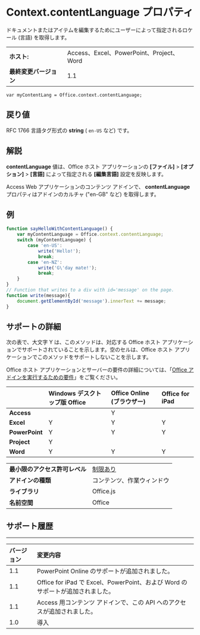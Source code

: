 
# <a name="context.contentlanguage-property"></a>Context.contentLanguage プロパティ
 ドキュメントまたはアイテムを編集するためにユーザーによって指定されるロケール (言語) を取得します。

|||
|:-----|:-----|
|**ホスト:**|Access、Excel、PowerPoint、Project、Word|
|**最終変更バージョン**|1.1|

```
var myContentLang = Office.context.contentLanguage;
```


## <a name="return-value"></a>戻り値

RFC 1766 言語タグ形式の **string** ( `en-US` など) です。


## <a name="remarks"></a>解説

**contentLanguage** 値は、Office ホスト アプリケーションの **[ファイル]**  >  **[オプション]**  >  **[言語]** によって指定される **[編集言語]** 設定を反映します。

Access Web アプリケーションのコンテンツ アドインで、 **contentLanguage** プロパティはアドインのカルチャ ("en-GB" など) を取得します。


## <a name="example"></a>例




```js
function sayHelloWithContentLanguage() {
    var myContentLanguage = Office.context.contentLanguage;
    switch (myContentLanguage) {
        case 'en-US':
            write('Hello!');
            break;
        case 'en-NZ':
            write('G\'day mate!');
            break;
    }
}
// Function that writes to a div with id='message' on the page.
function write(message){
    document.getElementById('message').innerText += message; 
}
```




## <a name="support-details"></a>サポートの詳細


次の表で、大文字 Y は、このメソッドは、対応する Office ホスト アプリケーションでサポートされていることを示します。空のセルは、Office ホスト アプリケーションでこのメソッドをサポートしないことを示します。

Office ホスト アプリケーションとサーバーの要件の詳細については、「[Office アドインを実行するための要件](../../docs/overview/requirements-for-running-office-add-ins.md)」をご覧ください。

||**Windows デスクトップ版 Office**|**Office Online (ブラウザー)**|**Office for iPad**|
|:-----|:-----|:-----|:-----|
|**Access**||Y||
|**Excel**|Y|Y|Y|
|**PowerPoint**|Y|Y|Y|
|**Project**|Y|||
|**Word**|Y|Y|Y|

|||
|:-----|:-----|
|**最小限のアクセス許可レベル**|[制限あり](../../docs/develop/requesting-permissions-for-api-use-in-content-and-task-pane-add-ins.md)|
|**アドインの種類**|コンテンツ、作業ウィンドウ|
|**ライブラリ**|Office.js|
|**名前空間**|Office|

## <a name="support-history"></a>サポート履歴



****


|**バージョン**|**変更内容**|
|:-----|:-----|
|1.1|PowerPoint Online のサポートが追加されました。|
|1.1|Office for iPad で Excel、PowerPoint、および Word のサポートが追加されました。|
|1.1|Access 用コンテンツ アドインで、この API へのアクセスが追加されました。|
|1.0|導入|
